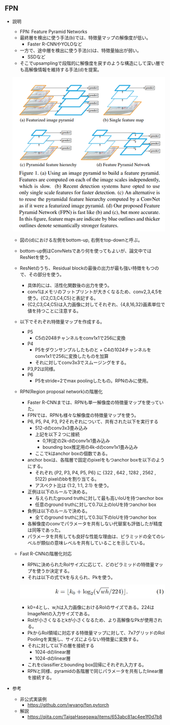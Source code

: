 ## FPN

- 説明
  - FPN: Feature Pyramid Networks
  - 最終層を検出に使う手法(b)では、特徴量マップの解像度が低い。
    - Faster R-CNNやYOLOなど
  - 一方で、途中層を検出に使う手法(c)は、特徴量抽出が弱い。
    - SSDなど
  - そこでupsamplingで段階的に解像度を戻すのような構造にして深い層でも高解像情報を維持する手法(d)を提案。

  ![](./img/cv_history_003_object_detection_fpn_compare_other_architecture.png)

  - 図の(d)における左側をbottom-up, 右側をtop-downと呼ぶ。
  - bottom-up側はConvNetsであり何を使ってもよいが、論文中ではResNetを使う。

  - ResNetのうち、Residual blockの最後の出力が最も強い特徴をもつので、その部分を使う。
    - 具体的には、活性化関数後の出力を使う。
    - conv1はメモリのフットプリントが大きくなるため、conv2,3,4,5を使う。{C2,C3,C4,C5}と表記する。
    - {C2,C3,C4,C5}は入力画像に対してそれぞれ、{4,8,16,32}画素単位で値を持つことに注意する。
  
  - 以下でそれぞれ特徴量マップを作成する。
    - P5
      - C5の2048チャンネルをconv1x1で256に変換
    - P4
      - P5をダウンサンプルしたものと + C4の1024チャンネルをconv1x1で256に変換したものを加算
      - それに対してconv3x3でスムージングをする。
    - P3,P2は同様。
    - P6
      - P5をstride=2でmax poolingしたもの。RPNのみに使用。
  
  - RPN(Region proposal network)の階層化
    - Faster R-CNNまでは、RPNも単一解像度の特徴量マップを使っていた。
    - FPNでは、RPNも様々な解像度の特徴量マップを使う。
    - P6, P5, P4, P3, P2それぞれについて、共有された以下を実行する
      - 512-dのconv3x3畳み込み
      - 上記を以下２つに接続
        - 0,1判定の2k-dのconv1x1畳み込み
        - bounding box推定用の4k-dのconv1x1畳み込み
      - ここでkはanchor boxの個数である。
    - anchor boxは、各階層で固定のpixelをもつanchor boxを以下のようにする。
      - それぞれ {P2, P3, P4, P5, P6} に {322 , 642 , 1282 , 2562 , 5122} pixelのbbを割り当てる。
      - アスペクト比は {1:2, 1:1, 2:1} を使う。
    - 正例は以下のルールで決める。
      - 与えられたground truthに対して最も高いIoUを持つanchor box
      - 任意のground truthに対して0.7以上のIoUを持つanchor box
    - 負例は以下のルールで決める。
      - 全てのground truthに対して0.3以下のIoUを持つanchor box
    - 各解像度のconvでパラメータを共有しない代替案も評価したが精度は同等であった。
    - パラメータを共有しても良好な性能な理由は、ピラミッドの全てのレベルが類似の意味レベルを共有していることを示している。

  - Fast R-CNNの階層化対応
    - RPNに決められたRoIサイズに応じて、どのピラミッドの特徴量マップを使うか決定する。
    - それは以下の式でkを与えられ、Pkを使う。

    ![](./img/cv_history_003_object_detection_fpn_k_formula.png)

    - k0=4とし、w,hは入力画像におけるRoIのサイズである。224はImageNetの入力サイズである。
    - RoIが小さくなるとkが小さくなるため、より高解像なPkが使用される。
    - PkからRoI領域に対応する特徴量マップに対して、7x7グリッドのRoI Poolingを実施し、サイズによらない特徴量に変換する。
    - それに対して以下の層を接続する
      - 1024-dのlinear層
      - 1024-dのlinear層
    - これをclassifierとbounding box回帰にそれぞれ入力する。
    - RPNと同様、pyramidの各階層で同じパラメータを共有したlinear層を接続する。

- 参考
  - 非公式実装例
    - https://github.com/jwyang/fpn.pytorch
  - 解説
    - https://qiita.com/TaigaHasegawa/items/653abc81ac4ee1f0d7b8
